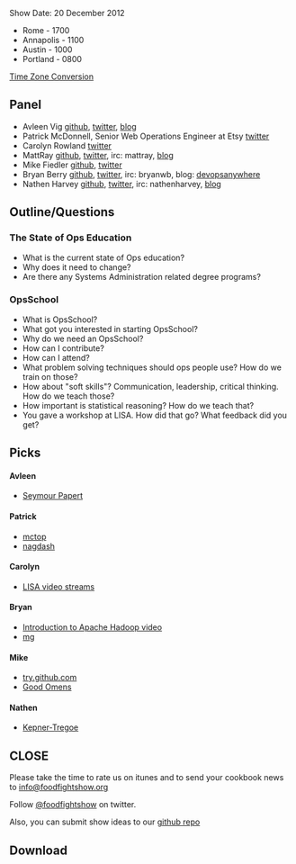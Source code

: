 Show Date:  20 December 2012

* Rome - 1700
* Annapolis - 1100
* Austin - 1000
* Portland - 0800

[Time Zone Conversion](http://www.timeanddate.com/worldclock/fixedtime.html?msg=Food+Fight+Show+-+Ops+School&iso=20121220T11&p1=1928&ah=1)

Panel<a name="panel"></a>
-----

* Avleen Vig [github](https://github.com/avleen), [twitter](https://twitter.com/avleen), [blog](http://silverwraith.com/blog/)
* Patrick McDonnell, Senior Web Operations Engineer at Etsy [twitter](http://twitter.com/mcdonnps)
* Carolyn Rowland [twitter](http://twitter.com/unpixie)
* MattRay [github](http://github.com/mattray), [twitter](http://twitter.com/mattray), irc: mattray, [blog](http://www.leastresistance.net/)
* Mike Fiedler [github](http://github.com/miketheman), [twitter](http://twitter.com/mikefiedler)
* Bryan Berry [github](http://github.com/bryanwb), [twitter](http://twitter.com/bryanwb), irc: bryanwb, blog: [devopsanywhere](http://devopsanywhere.blogspot.com)
* Nathen Harvey [github](http://github.com/nathenharvey), [twitter](http://twitter.com/nathenharvey), irc: nathenharvey, [blog](http://nathenharvey.com)


Outline/Questions
-----------------

### The State of Ops Education

* What is the current state of Ops education?
* Why does it need to change?
* Are there any Systems Administration related degree programs?

### OpsSchool

* What is OpsSchool?
* What got you interested in starting OpsSchool?
* Why do we need an OpsSchool?
* How can I contribute?
* How can I attend?
* What problem solving techniques should ops people use?  How do we train on those?
* How about "soft skills"? Communication, leadership, critical thinking. How do we teach those?
* How important is statistical reasoning?  How do we teach that?
* You gave a workshop at LISA.  How did that go?  What feedback did you get?



Picks<a name="picks"></a>
-----

#### Avleen
* [Seymour Papert](http://en.wikipedia.org/wiki/Seymour_Papert)

#### Patrick  
* [mctop](https://github.com/etsy/mctop)
* [nagdash](https://github.com/lozzd/nagdash)

#### Carolyn  
* [LISA video streams](http://new.livestream.com/accounts/1545775)

#### Bryan  
* [Introduction to Apache Hadoop video](http://www.youtube.com/watch?v=d2xeNpfzsYI)
* [mg]()

#### Mike  
* [try.github.com](http://try.github.com)
* [Good Omens](http://books.google.com/books/about/Good_Omens.html?id=E8dGivdPQ60C)

#### Nathen  

* [Kepner-Tregoe](http://www.kepner-tregoe.com/) 


CLOSE
-----

Please take the time to rate us on itunes and to send your cookbook
news to info@foodfightshow.org

Follow [@foodfightshow](http://twitter.com/foodfightshow) on twitter.

Also, you can submit show ideas to our [github repo](https://github.com/foodfight/showz)



Download
--------
